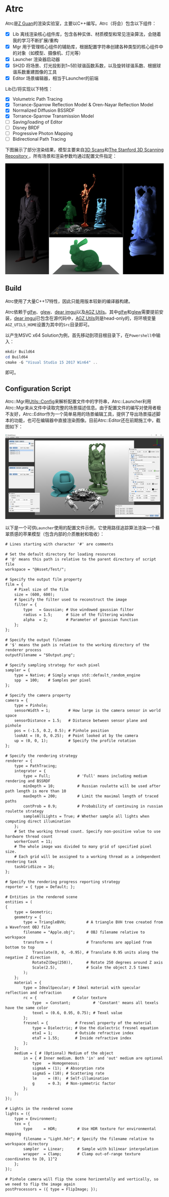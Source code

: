 # Atrc

Atrc是[Z Guan](https://github.com/AirGuanZ)的渲染实验室，主要以C++编写。Atrc（将会）包含以下组件：

- [x] Lib 离线渲染核心组件库，包含各种实体、材质模型和常见渲染算法，会随着我的学习不断扩展/重构
- [x] Mgr 用于管理核心组件的辅助库，根据配置字符串创建各种类型的核心组件中的对象（如模型、摄像机、灯光等）
- [x] Launcher 渲染器启动器
- [x] SH2D 将场景、灯光投影到1~5阶球谐函数系数，以及旋转球谐系数、根据球谐系数重建图像的工具
- [x] Editor 场景编辑器，相当于Launcher的前端

Lib已/将实现以下特性：

- [x] Volumetric Path Tracing
- [x] Torrance-Sparrow Reflection Model & Oren-Nayar Reflection Model
- [x] Normalized Diffusion BSSRDF
- [x] Torrance-Sparrow Transmission Model
- [ ] Saving/loading of Editor
- [ ] Disney BRDF
- [ ] Progressive Photon Mapping
- [ ] Bidirectional Path Tracing

下图展示了部分渲染结果，模型主要来自[3D Scans](http://threedscans.com/)和[The Stanford 3D Scanning Repository
](http://graphics.stanford.edu/data/3Dscanrep/)，所有场景和渲染参数均通过配置文件指定：

![SS0](./Diary/Misc/2018_12_25_ShowTime.png)

## Build

Atrc使用了大量C++17特性，因此只能用版本较新的编译器构建。

Atrc依赖于[glfw](https://www.glfw.org/)、[glew](http://glew.sourceforge.net/)、[dear imgui](https://github.com/ocornut/imgui)以及[AGZ Utils](https://github.com/AirGuanZ/Utils)。其中[glfw](https://www.glfw.org/)和[glew](http://glew.sourceforge.net/)需要提前安装，[dear imgui](https://github.com/ocornut/imgui)已包含在源代码中，[AGZ Utils](https://github.com/AirGuanZ/Utils)则是head-only的，将环境变量`AGZ_UTILS_HOME`设置为其中的`Src`目录即可。

以产生MSVC x64 Solution为例，首先移动到项目根目录下，在`Powershell`中输入：

```powershell
mkdir Build64
cd Build64
cmake -G "Visual Studio 15 2017 Win64" ..
```

即可。

## Configuration Script

Atrc::Mgr用[Utils::Config](https://github.com/AirGuanZ/Utils/blob/master/Src/AGZUtils/Config/Config.h)来解析配置文件中的字符串，Atrc::Launcher利用Atrc::Mgr来从文件中读取完整的场景描述信息。由于配置文件的编写对使用者极不友好，Atrc::Editor作为一个简单易用的场景编辑工具，提供了导出场景描述脚本的功能，也可在编辑器中直接渲染图像。目前Atrc::Editor还在前期施工中，截图如下：

![SS0](Diary/Misc/2019_02_14_Editor.png)

以下是一个可供`Launcher`使用的配置文件示例，它使用路径追踪算法渲染一个翡翠质感的苹果模型（包含内部的介质散射和吸收）：

```
# Lines starting with character '#' are comments

# Set the default directory for loading resources
# '@' means this path is relative to the parent directory of script file
workspace = "@Asset/Test/";

# Specify the output film property
film = {
    # Pixel size of the film
    size = (600, 600);
    # Specify the filter used to reconstruct the image
    filter = {
        type   = Gaussian; # Use windowed gaussian filter
        radius = 1.5;      # Size of the filtering window
        alpha  = 2;        # Parameter of gaussian function
    };
};

# Specify the output filename
# '$' means the path is relative to the working directory of the renderer process
outputFilename = "$Output.png";

# Specify sampling strategy for each pixel
sampler = {
    type = Native; # Simply wraps std::default_random_engine
    spp  = 100;    # Samples per pixel
};

# Specify the camera property
camera = {
    type = Pinhole;
    sensorWidth = 1;        # How large is the camera sensor in world space
    sensorDistance = 1.5;   # Distance between sensor plane and pinhole 
    pos = (-1.5, 0.2, 0.5); # Pinhole position
    lookAt = (0, 0, 0.25);  # Point looked at by the camera
    up = (0, 0, 1);         # Specify the profile rotation
};

# Specify the rendering strategy
renderer = {
    type = PathTracing;
    integrator = {
        type = Full;            # 'Full' means including medium rendering and BSSRDF
        minDepth = 10;          # Russian roulette will be used after path length is more than 10
        maxDepth = 200;         # Limit the maximal length of traced paths
        contProb = 0.9;         # Probability of continuing in russian roulette strategy
        sampleAllLights = True; # Whether sample all lights when computing direct illumination
    };
    # Set the working thread count. Specify non-positive value to use hardware thread count
    workerCount = 11;
    # The whole image was divided to many grid of specified pixel size.
    # Each grid will be assigned to a working thread as a independent rendering task
    taskGridSize = 16;
};

# Specify the rendering progress reporting strategy
reporter = { type = Default; };

# Entities in the rendered scene
entities = (
{
    type = Geometric;
    geometry = {
        type = TriangleBVH;         # A triangle BVH tree created from a Wavefront OBJ file
        filename = "Apple.obj";     # OBJ filename relative to workspace
        transform = (               # Transforms are applied from bottom to top
            Translate(0, 0, -0.95), # Translate 0.95 units along the negative Z direction
            RotateZ(Deg(250)),      # Rotate 250 degrees around Z axis
            Scale(2.5),             # Scale the object 2.5 times
        );
    };
    material = {
        type = IdealSpecular; # Ideal material with specular reflection and refraction
        rc = {                # Color texture
            type  = Constant;          # 'Constant' means all texels have the same color
            texel = (0.6, 0.95, 0.75); # Texel value
        };
        fresnel = {            # Fresnel property of the material
            type = Dielectric; # Use the dielectric fresnel equation
            etaI = 1;          # Outside refractive index
            etaT = 1.55;       # Inside refractive index
        };
    };
    medium = { # (Optional) Medium of the object
        in = { # Inner medium. Both 'in' and 'out' medium are optional
            type   = Homogeneous;
            sigmaA = (1);  # Absorption rate
            sigmaS = (10); # Scattering rate
            le     = (0);  # Self-illumination
            g      = 0.3;  # Non-symmetric factor
        };
    };
});

# Lights in the rendered scene
lights = ({
    type = Environment;
    tex = {
        type     = HDR;         # Use HDR texture for environmental mapping
        filename = "Light.hdr"; # Specify the filename relative to workspace directory
        sampler  = Linear;      # Sample with bilinear interpolation
        wrapper  = Clamp;       # Clamp out-of-range texture coordinates to [0, 1]^2
    };
});

# Pinhole camera will flip the scene horizentally and vertically, so we need to flip the image again
postProcessors = ({ type = FlipImage; });
```
